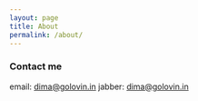 ```yaml
---
layout: page
title: About
permalink: /about/
---
```


### Contact me

email: [dima@golovin.in](mailto:dima@golovin.in)
jabber: [dima@golovin.in](xmpp:dima@golovin.in)
